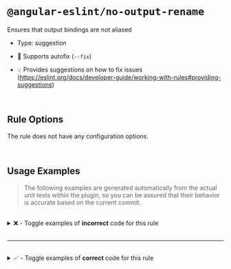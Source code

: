 <!--

  DO NOT EDIT.

  This markdown file was autogenerated using a mixture of the following files as the source of truth for its data:
  - ../../src/rules/no-output-rename.ts
  - ../../tests/rules/no-output-rename/cases.ts

  In order to update this file, it is therefore those files which need to be updated, as well as potentially the generator script:
  - ../../../../tools/scripts/generate-rule-docs.ts

-->

<br>

# `@angular-eslint/no-output-rename`

Ensures that output bindings are not aliased

- Type: suggestion
- 🔧 Supports autofix (`--fix`)

- 💡 Provides suggestions on how to fix issues (https://eslint.org/docs/developer-guide/working-with-rules#providing-suggestions)

<br>

## Rule Options

The rule does not have any configuration options.

<br>

## Usage Examples

> The following examples are generated automatically from the actual unit tests within the plugin, so you can be assured that their behavior is accurate based on the current commit.

<br>

<details>
<summary>❌ - Toggle examples of <strong>incorrect</strong> code for this rule</summary>

<br>

#### Default Config

```json
{
  "rules": {
    "@angular-eslint/no-output-rename": [
      "error"
    ]
  }
}
```

<br>

#### ❌ Invalid Code

```ts
@Component({
  outputs: ['a: b']
            ~~~~~~
})
class Test {}
```

<br>

---

<br>

#### Default Config

```json
{
  "rules": {
    "@angular-eslint/no-output-rename": [
      "error"
    ]
  }
}
```

<br>

#### ❌ Invalid Code

```ts
@Directive({
  inputs: ['abort'],
  'outputs': [boundary, `test: copy`],
                        ~~~~~~~~~~~~
})
class Test {}
```

<br>

---

<br>

#### Default Config

```json
{
  "rules": {
    "@angular-eslint/no-output-rename": [
      "error"
    ]
  }
}
```

<br>

#### ❌ Invalid Code

```ts
@Component({
  ['outputs']: ['orientation: orientation'],
                ~~~~~~~~~~~~~~~~~~~~~~~~~~
})
class Test {}
```

<br>

---

<br>

#### Default Config

```json
{
  "rules": {
    "@angular-eslint/no-output-rename": [
      "error"
    ]
  }
}
```

<br>

#### ❌ Invalid Code

```ts
@Directive({
  [`outputs`]: ['orientation: orientation'],
                ~~~~~~~~~~~~~~~~~~~~~~~~~~
})
class Test {}
```

<br>

---

<br>

#### Default Config

```json
{
  "rules": {
    "@angular-eslint/no-output-rename": [
      "error"
    ]
  }
}
```

<br>

#### ❌ Invalid Code

```ts
@Component()
class Test {
  @Custom() @Output(`change`) _change = getOutput();
                    ~~~~~~~~
}
```

<br>

---

<br>

#### Default Config

```json
{
  "rules": {
    "@angular-eslint/no-output-rename": [
      "error"
    ]
  }
}
```

<br>

#### ❌ Invalid Code

```ts
@Component()
class Test {
  _change = output({ alias: `change` });
                            ~~~~~~~~
}
```

<br>

---

<br>

#### Default Config

```json
{
  "rules": {
    "@angular-eslint/no-output-rename": [
      "error"
    ]
  }
}
```

<br>

#### ❌ Invalid Code

```ts
@Directive()
class Test {
  @Output('change') change = (this.subject$ as Subject<{blur: boolean}>).pipe();
          ~~~~~~~~
}
```

<br>

---

<br>

#### Default Config

```json
{
  "rules": {
    "@angular-eslint/no-output-rename": [
      "error"
    ]
  }
}
```

<br>

#### ❌ Invalid Code

```ts
@Directive()
class Test {
  change = output({ alias: 'change' });
                           ~~~~~~~~
}
```

<br>

---

<br>

#### Default Config

```json
{
  "rules": {
    "@angular-eslint/no-output-rename": [
      "error"
    ]
  }
}
```

<br>

#### ❌ Invalid Code

```ts
@Directive({
  selector: 'foo'
})
class Test {
  @Output('fooColor') colors: string;
          ~~~~~~~~~~
}
```

<br>

---

<br>

#### Default Config

```json
{
  "rules": {
    "@angular-eslint/no-output-rename": [
      "error"
    ]
  }
}
```

<br>

#### ❌ Invalid Code

```ts
@Directive({
  selector: 'foo'
})
class Test {
  colors = output({ alias: 'fooColor' });
                           ~~~~~~~~~~
}
```

<br>

---

<br>

#### Default Config

```json
{
  "rules": {
    "@angular-eslint/no-output-rename": [
      "error"
    ]
  }
}
```

<br>

#### ❌ Invalid Code

```ts
@Component({
  'selector': 'foo'
})
class Test {
  @Output('foocolor') color: string;
          ~~~~~~~~~~
}
```

<br>

---

<br>

#### Default Config

```json
{
  "rules": {
    "@angular-eslint/no-output-rename": [
      "error"
    ]
  }
}
```

<br>

#### ❌ Invalid Code

```ts
@Component({
  'selector': 'foo'
})
class Test {
  color = output({ alias: 'foocolor' });
                          ~~~~~~~~~~
}
```

<br>

---

<br>

#### Default Config

```json
{
  "rules": {
    "@angular-eslint/no-output-rename": [
      "error"
    ]
  }
}
```

<br>

#### ❌ Invalid Code

```ts
@Directive({
  selector: 'kebab-case',
})
class Test {}

@Injectable()
class Test {
  @Output('kebab-case') blur = this.getOutput();
          ~~~~~~~~~~~~
}
```

<br>

---

<br>

#### Default Config

```json
{
  "rules": {
    "@angular-eslint/no-output-rename": [
      "error"
    ]
  }
}
```

<br>

#### ❌ Invalid Code

```ts
@Directive({
  selector: 'kebab-case',
})
class Test {}

@Injectable()
class Test {
  blur = output({ alias: 'kebab-case' });
                         ~~~~~~~~~~~~
}
```

<br>

---

<br>

#### Default Config

```json
{
  "rules": {
    "@angular-eslint/no-output-rename": [
      "error"
    ]
  }
}
```

<br>

#### ❌ Invalid Code

```ts
@Component({
  'selector': 'foo'
})
class Test {
  color = output({ alias: 'test', after: 'it' });
                          ~~~~~~
}
```

<br>

---

<br>

#### Default Config

```json
{
  "rules": {
    "@angular-eslint/no-output-rename": [
      "error"
    ]
  }
}
```

<br>

#### ❌ Invalid Code

```ts
@Component({
  'selector': 'foo'
})
class Test {
  color = output({ before: 'it', alias: 'test', });
                                        ~~~~~~
}
```

<br>

---

<br>

#### Default Config

```json
{
  "rules": {
    "@angular-eslint/no-output-rename": [
      "error"
    ]
  }
}
```

<br>

#### ❌ Invalid Code

```ts
@Component({
  'selector': 'foo'
})
class Test {
  color = output({ before: 'it', alias: 'test' });
                                        ~~~~~~
}
```

<br>

---

<br>

#### Default Config

```json
{
  "rules": {
    "@angular-eslint/no-output-rename": [
      "error"
    ]
  }
}
```

<br>

#### ❌ Invalid Code

```ts
@Component({
  'selector': 'foo'
})
class Test {
  color = output({ before: 'it', alias: 'test', after: 'it' });
                                        ~~~~~~
}
```

</details>

<br>

---

<br>

<details>
<summary>✅ - Toggle examples of <strong>correct</strong> code for this rule</summary>

<br>

#### Default Config

```json
{
  "rules": {
    "@angular-eslint/no-output-rename": [
      "error"
    ]
  }
}
```

<br>

#### ✅ Valid Code

```ts
class Test {}
```

<br>

---

<br>

#### Default Config

```json
{
  "rules": {
    "@angular-eslint/no-output-rename": [
      "error"
    ]
  }
}
```

<br>

#### ✅ Valid Code

```ts
@Page({
  outputs: ['play', popstate, `online`, 'obsolete: obsol', 'store: storage'],
})
class Test {}
```

<br>

---

<br>

#### Default Config

```json
{
  "rules": {
    "@angular-eslint/no-output-rename": [
      "error"
    ]
  }
}
```

<br>

#### ✅ Valid Code

```ts
@Component()
class Test {
  change = new EventEmitter();
}
```

<br>

---

<br>

#### Default Config

```json
{
  "rules": {
    "@angular-eslint/no-output-rename": [
      "error"
    ]
  }
}
```

<br>

#### ✅ Valid Code

```ts
@Directive()
class Test {
  @Output() buttonChange = new EventEmitter<'change'>();
}
```

<br>

---

<br>

#### Default Config

```json
{
  "rules": {
    "@angular-eslint/no-output-rename": [
      "error"
    ]
  }
}
```

<br>

#### ✅ Valid Code

```ts
@Directive()
class Test {
  buttonChange = output<'change'>();
}
```

<br>

---

<br>

#### Default Config

```json
{
  "rules": {
    "@angular-eslint/no-output-rename": [
      "error"
    ]
  }
}
```

<br>

#### ✅ Valid Code

```ts
@Component({
  outputs,
})
class Test {}
```

<br>

---

<br>

#### Default Config

```json
{
  "rules": {
    "@angular-eslint/no-output-rename": [
      "error"
    ]
  }
}
```

<br>

#### ✅ Valid Code

```ts
@Directive({
  outputs: [...test],
})
class Test {}
```

<br>

---

<br>

#### Default Config

```json
{
  "rules": {
    "@angular-eslint/no-output-rename": [
      "error"
    ]
  }
}
```

<br>

#### ✅ Valid Code

```ts
@Component({
  outputs: func(),
})
class Test {}
```

<br>

---

<br>

#### Default Config

```json
{
  "rules": {
    "@angular-eslint/no-output-rename": [
      "error"
    ]
  }
}
```

<br>

#### ✅ Valid Code

```ts
@Directive({
  outputs: [func(), 'a'],
})
class Test {}
```

<br>

---

<br>

#### Default Config

```json
{
  "rules": {
    "@angular-eslint/no-output-rename": [
      "error"
    ]
  }
}
```

<br>

#### ✅ Valid Code

```ts
@Component({})
class Test {
  @Output() get getter() {}
}
```

<br>

---

<br>

#### Default Config

```json
{
  "rules": {
    "@angular-eslint/no-output-rename": [
      "error"
    ]
  }
}
```

<br>

#### ✅ Valid Code

```ts
const change = 'change';
@Component()
class Test {
  @Output(change) touchMove: EventEmitter<{ action: 'click' | 'close' }> = new EventEmitter<{ action: 'click' | 'close' }>();
}
```

<br>

---

<br>

#### Default Config

```json
{
  "rules": {
    "@angular-eslint/no-output-rename": [
      "error"
    ]
  }
}
```

<br>

#### ✅ Valid Code

```ts
const change = 'change';
@Component()
class Test {
  touchMove = output<{ action: 'click' | 'close' }>({ alias: change });
}
```

<br>

---

<br>

#### Default Config

```json
{
  "rules": {
    "@angular-eslint/no-output-rename": [
      "error"
    ]
  }
}
```

<br>

#### ✅ Valid Code

```ts
const blur = 'blur';
const click = 'click';
@Directive()
class Test {
  @Output(blur) [click]: EventEmitter<Blur>;
}
```

<br>

---

<br>

#### Default Config

```json
{
  "rules": {
    "@angular-eslint/no-output-rename": [
      "error"
    ]
  }
}
```

<br>

#### ✅ Valid Code

```ts
const blur = 'blur';
const click = 'click';
@Directive()
class Test {
  [click] = output({ alias: blur });
}
```

<br>

---

<br>

#### Default Config

```json
{
  "rules": {
    "@angular-eslint/no-output-rename": [
      "error"
    ]
  }
}
```

<br>

#### ✅ Valid Code

```ts
@Component({
  selector: 'foo[bar]'
})
class Test {
  @Output() bar: string;
}
```

<br>

---

<br>

#### Default Config

```json
{
  "rules": {
    "@angular-eslint/no-output-rename": [
      "error"
    ]
  }
}
```

<br>

#### ✅ Valid Code

```ts
@Component({
  selector: 'foo[bar]'
})
class Test {
  bar = output();
}
```

<br>

---

<br>

#### Default Config

```json
{
  "rules": {
    "@angular-eslint/no-output-rename": [
      "error"
    ]
  }
}
```

<br>

#### ✅ Valid Code

```ts
@Component({
  selector: '[foo], test',
})
class Test {
  @Output('foo') label: string;
}
```

<br>

---

<br>

#### Default Config

```json
{
  "rules": {
    "@angular-eslint/no-output-rename": [
      "error"
    ]
  }
}
```

<br>

#### ✅ Valid Code

```ts
@Component({
  selector: '[foo], test',
})
class Test {
  label = output({ alias: 'foo' });
}
```

<br>

---

<br>

#### Default Config

```json
{
  "rules": {
    "@angular-eslint/no-output-rename": [
      "error"
    ]
  }
}
```

<br>

#### ✅ Valid Code

```ts
@Component({
  selector: 'foo',
  hostDirectives: [{
    directive: CdkMenuItem,
    outputs: ['cdkMenuItemTriggered: triggered'],
  }]
})
class Test {}
```

<br>

---

<br>

#### Default Config

```json
{
  "rules": {
    "@angular-eslint/no-output-rename": [
      "error"
    ]
  }
}
```

<br>

#### ✅ Valid Code

```ts
@Component({
  selector: 'foo',
  'hostDirectives': [{
    directive: CdkMenuItem,
    outputs: ['cdkMenuItemTriggered: triggered'],
  }]
})
class Test {}
```

<br>

---

<br>

#### Default Config

```json
{
  "rules": {
    "@angular-eslint/no-output-rename": [
      "error"
    ]
  }
}
```

<br>

#### ✅ Valid Code

```ts
@Component({
  selector: 'foo',
  ['hostDirectives']: [{
    directive: CdkMenuItem,
    outputs: ['cdkMenuItemTriggered: triggered'],
  }]
})
class Test {}
```

<br>

---

<br>

#### Default Config

```json
{
  "rules": {
    "@angular-eslint/no-output-rename": [
      "error"
    ]
  }
}
```

<br>

#### ✅ Valid Code

```ts
@Directive({
  selector: 'foo'
})
class Test {
  @Output('fooMyColor') myColor: string;
}
```

<br>

---

<br>

#### Default Config

```json
{
  "rules": {
    "@angular-eslint/no-output-rename": [
      "error"
    ]
  }
}
```

<br>

#### ✅ Valid Code

```ts
@Directive({
  selector: 'foo'
})
class Test {
  myColor = output({ alias: 'fooMyColor' });
}
```

</details>

<br>
